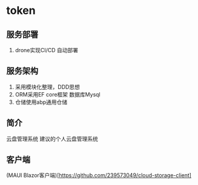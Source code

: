 # token

## 服务部署
1. drone实现CI/CD 自动部署

## 服务架构
1. 采用模块化整理，DDD思想
2. ORM采用EF core框架 数据库Mysql
3. 仓储使用abp通用仓储

## 简介
云盘管理系统
建议的个人云盘管理系统

## 客户端
(MAUI Blazor客户端)[https://github.com/239573049/cloud-storage-client]
